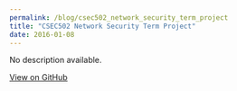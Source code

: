 ```yaml
---
permalink: /blog/csec502_network_security_term_project
title: "CSEC502 Network Security Term Project"
date: 2016-01-08
---
```


No description available.

[View on GitHub](https://github.com/ozgurural/CSEC502_Network_Security_Term_Project)
